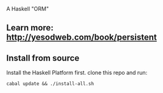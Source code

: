 A Haskell "ORM"

## Learn more: http://yesodweb.com/book/persistent


## Install from source

Install the Haskell Platform first. clone this repo and run:

    cabal update && ./install-all.sh
